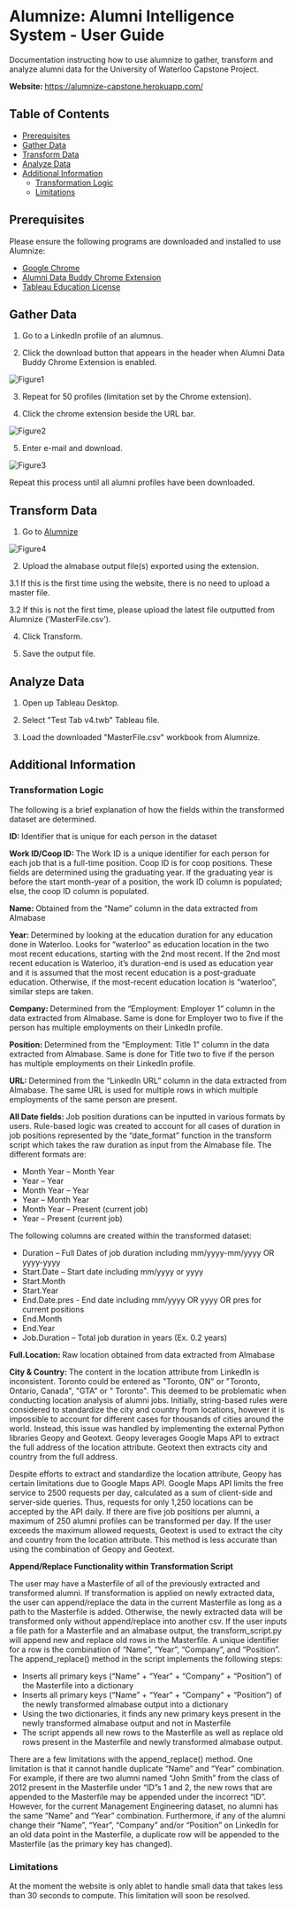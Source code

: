 # Alumnize: Alumni Intelligence System - User Guide 

Documentation instructing how to use alumnize to gather, transform and analyze alumni data for the University of Waterloo Capstone Project.

<b> Website: </b> https://alumnize-capstone.herokuapp.com/

Table of Contents
-----------------

  * [Prerequisites](#prerequsites)
  * [Gather Data](#gather-data)
  * [Transform Data](#transform-data)
  * [Analyze Data](#analyze-data)
  * [Additional Information](#additional-information)
     * [Transformation Logic](#transformation-logic)
     * [Limitations](#limitations)

## Prerequisites

Please ensure the following programs are downloaded and installed to use Alumnize:

- [Google Chrome](https://www.google.ca/chrome/ "Download Google Chrome")
- [Alumni Data Buddy Chrome Extension](https://chrome.google.com/webstore/detail/alumni-data-buddy/mofobkcfdkiejnmffkoldjlflldddjpb/ "Download Alumni Data Buddy")
- [Tableau Education License](https://www.tableau.com/academic/students "Downlad Tableau Education License")

## Gather Data

1. Go to a LinkedIn profile of an alumnus.

2. Click the download button that appears in the header when Alumni Data Buddy Chrome Extension is enabled.

![Figure1](https://github.com/SunnyShikhar/alumnize/blob/master/almabase/static/img/linkedIn.png?raw=true)

3. Repeat for 50 profiles (limitation set by the Chrome extension).

4. Click the chrome extension beside the URL bar.

![Figure2](https://github.com/SunnyShikhar/alumnize/blob/master/almabase/static/img/url.png?raw=true)
      
5. Enter e-mail and download.

![Figure3](https://github.com/SunnyShikhar/alumnize/blob/master/almabase/static/img/almabase.png?raw=true)

Repeat this process until all alumni profiles have been downloaded.

## Transform Data 

1. Go to [Alumnize](https://alumnize-capstone.herokuapp.com/ "Alumnize Home Page")

![Figure4](https://github.com/SunnyShikhar/alumnize/blob/master/almabase/static/img/alumnize.png?raw=true)

2. Upload the almabase output file(s) exported using the extension.

3.1 If this is the first time using the website, there is no need to upload a master file.

3.2 If this is not the first time, please upload the latest file outputted from Alumnize ('MasterFile.csv').

4. Click Transform.

5. Save the output file.

## Analyze Data

1. Open up Tableau Desktop.

2. Select "Test Tab v4.twb" Tableau file.

3. Load the downloaded "MasterFile.csv" workbook from Alumnize.

## Additional Information

### Transformation Logic

The following is a brief explanation of how the fields within the transformed dataset are determined.

<b> ID: </b> Identifier that is unique for each person in the dataset

<b> Work ID/Coop ID: </b> The Work ID is a unique identifier for each person for each job that is a full-time position. Coop ID is for coop positions. These fields are determined using the graduating year. If the graduating year is before the start month-year of a position, the work ID column is populated; else, the coop
ID column is populated. 

<b> Name: </b> Obtained from the “Name” column in the data extracted from Almabase

<b> Year: </b> Determined by looking at the education duration for any education done in Waterloo. Looks for “waterloo” as education location in the two most recent educations, starting with the 2nd most recent. If the 2nd most recent education is Waterloo, it’s duration-end is used as education year and it is assumed that the most recent education is a post-graduate education. Otherwise, if the most-recent education location is “waterloo”, similar steps are taken.

<b> Company: </b> Determined from the “Employment: Employer 1” column in the data extracted from Almabase. Same is done for Employer two to five if the person has multiple employments on their LinkedIn profile.

<b> Position: </b> Determined from the “Employment: Title 1” column in the data extracted from Almabase. Same is done for Title two to five if the person has multiple employments on their LinkedIn profile.

<b> URL: </b> Determined from the “LinkedIn URL” column in the data extracted from Almabase. The same URL is used for multiple rows in which multiple employments of the same person are present.

<b> All Date fields: </b> Job position durations can be inputted in various formats by users. Rule-based logic was created to account for all cases of duration in job positions represented by the “date_format” function in the transform script which takes the raw duration as input from the Almabase file. The different formats are:

* Month Year – Month Year
* Year – Year
* Month Year – Year
* Year – Month Year
* Month Year – Present (current job)
* Year – Present (current job)

The following columns are created within the transformed dataset:
* Duration – Full Dates of job duration including mm/yyyy-mm/yyyy OR yyyy-yyyy
* Start.Date – Start date including mm/yyyy or yyyy
* Start.Month
* Start.Year
* End.Date.pres - End date including mm/yyyy OR yyyy OR pres for current positions
* End.Month
* End.Year
* Job.Duration – Total job duration in years (Ex. 0.2 years)

<b> Full.Location: </b> Raw location obtained from data extracted from Almabase

<b> City & Country: </b> The content in the location attribute from LinkedIn is inconsistent. Toronto could be entered as "Toronto, ON" or "Toronto, Ontario, Canada", "GTA" or " Toronto". This deemed to be problematic when conducting location analysis of alumni jobs. Initially, string-based rules were considered to standardize the city and country from locations, however it is impossible to account for different cases for thousands of cities around the world. Instead, this issue was handled by implementing the external Python libraries Geopy and Geotext. Geopy leverages Google Maps API to extract the full address of the location attribute. Geotext then extracts city and country from the full address. 

Despite efforts to extract and standardize the location attribute, Geopy has certain limitations due to Google Maps API. Google Maps API limits the free service to 2500 requests per day, calculated as a sum of client-side and server-side queries. Thus, requests for only 1,250 locations can be accepted by the API daily. If there are five job positions per alumni, a maximum of 250 alumni profiles can be transformed per day. If the user exceeds the maximum allowed requests, Geotext is used to extract the city and country from the
location attribute. This method is less accurate than using the combination of Geopy and Geotext.

<b> Append/Replace Functionality within Transformation Script </b>

The user may have a Masterfile of all of the previously extracted and transformed alumni. If transformation is applied on newly extracted data, the user can append/replace the data in the current Masterfile as long as a path to the Masterfile is added. Otherwise, the newly extracted data will be transformed only without append/replace into another csv. If the user inputs a file path for a Masterfile and an almabase output, the transform_script.py will append new and replace old rows in the Masterfile. A unique identifier for a row is the combination of “Name”, “Year”, “Company”, and “Position”. The append_replace() method in the script implements the following steps:

* Inserts all primary keys (“Name” + “Year” + “Company” + “Position”) of the Masterfile into a dictionary
* Inserts all primary keys (“Name” + “Year” + “Company” + “Position”) of the newly transformed almabase output into a dictionary
* Using the two dictionaries, it finds any new primary keys present in the newly transformed almabase output and not in Masterfile
* The script appends all new rows to the Masterfile as well as replace old rows present in the Masterfile and newly transformed almabase output.

There are a few limitations with the append_replace() method. One limitation is that it cannot handle duplicate “Name” and “Year” combination. For example, if there are two alumni named “John Smith” from the class of 2012 present in the Masterfile under “ID”s 1 and 2, the new rows that are appended to the Masterfile may be appended under the incorrect “ID”. However, for the current Management Engineering dataset, no alumni has the same “Name” and “Year” combination. Furthermore, if any of the alumni change their “Name”, “Year”, “Company” and/or “Position” on LinkedIn for an old data point in the Masterfile, a duplicate row will be appended to the Masterfile (as the primary key has changed).

### Limitations

At the moment the website is only ablet to handle small data that takes less than 30 seconds to compute. This limitation will soon be resolved.